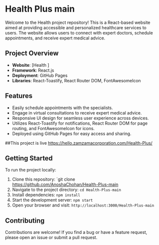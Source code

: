 # Health Plus main
Welcome to the Health  project repository! This is a React-based website aimed at providing accessible and personalized healthcare services to users. The website allows users to connect with expert doctors, schedule appointments, and receive expert medical advice.

## Project Overview

- **Website**: [Health ]
- **Framework**: React.js
- **Deployment**: GitHub Pages
- **Libraries**: React-Toastify, React Router DOM, FontAwesomeIcon

## Features

- Easily schedule appointments with the specialists.
- Engage in virtual consultations to receive expert medical advice.
- Responsive UI design for seamless user experience across devices.
- Utilizes React-Toastify for notifications, React Router DOM for page routing, and FontAwesomeIcon for icons.
- Deployed using GitHub Pages for easy access and sharing.

##This project is live 
https://hello.zamzamacorporation.com/Health-Plus/

## Getting Started

To run the project locally:

1. Clone this repository: `git clone https://github.com/AnoshaChohan/Health-Plus-main
2. Navigate to the project directory: `cd Health-Plus-main`
3. Install dependencies: `npm install`
4. Start the development server: `npm start`
5. Open your browser and visit: `http://localhost:3000/Health-Plus-main`

## Contributing

Contributions are welcome! If you find a bug or have a feature request, please open an issue or submit a pull request.


